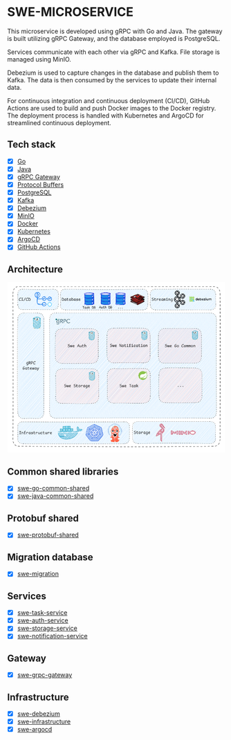 # SWE-MICROSERVICE

This microservice is developed using gRPC with Go and Java. The gateway is built utilizing gRPC Gateway, and the
database employed is PostgreSQL.

Services communicate with each other via gRPC and Kafka. File storage is managed using MinIO.

Debezium is used to capture changes in the database and publish them to Kafka. The data is then consumed by the services
to update their internal data.

For continuous integration and continuous deployment (CI/CD), GitHub Actions are used to build and push Docker images to
the Docker registry. The deployment process is handled with Kubernetes and ArgoCD for streamlined continuous deployment.

## Tech stack

- [x] [Go](https://golang.org/)
- [x] [Java](https://www.java.com/en/)
- [x] [gRPC Gateway](https://grpc-ecosystem.github.io/grpc-gateway/)
- [x] [Protocol Buffers](https://developers.google.com/protocol-buffers)
- [x] [PostgreSQL](https://www.postgresql.org/)
- [x] [Kafka](https://kafka.apache.org/)
- [x] [Debezium](https://debezium.io/)
- [x] [MinIO](https://min.io/)
- [x] [Docker](https://www.docker.com/)
- [x] [Kubernetes](https://kubernetes.io/)
- [x] [ArgoCD](https://argoproj.github.io/argo-cd/)
- [x] [GitHub Actions](https://docs.github.com/en/actions)

## Architecture

![Architecture](assets/architecture.png)

## Common shared libraries

- [x] [swe-go-common-shared](https://github.com/ngdangkietswe/swe-go-common-shared)
- [x] [swe-java-common-shared](https://github.com/ngdangkietswe/swe-java-common-shared)

## Protobuf shared

- [x] [swe-protobuf-shared](https://github.com/ngdangkietswe/swe-protobuf-shared)

## Migration database

- [x] [swe-migration](https://github.com/ngdangkietswe/swe-migration)

## Services

- [x] [swe-task-service](https://github.com/ngdangkietswe/swe-task-service)
- [x] [swe-auth-service](https://github.com/ngdangkietswe/swe-auth-service)
- [x] [swe-storage-service](https://github.com/ngdangkietswe/swe-storage-service)
- [x] [swe-notification-service](https://github.com/ngdangkietswe/swe-notification-service)

## Gateway

- [x] [swe-grpc-gateway](https://github.com/ngdangkietswe/swe-grpc-gateway)

## Infrastructure

- [x] [swe-debezium](https://github.com/ngdangkietswe/swe-debezium)
- [x] [swe-infrastructure](https://github.com/ngdangkietswe/swe-infrastructure)
- [x] [swe-argocd](https://github.com/ngdangkietswe/swe-argocd)

